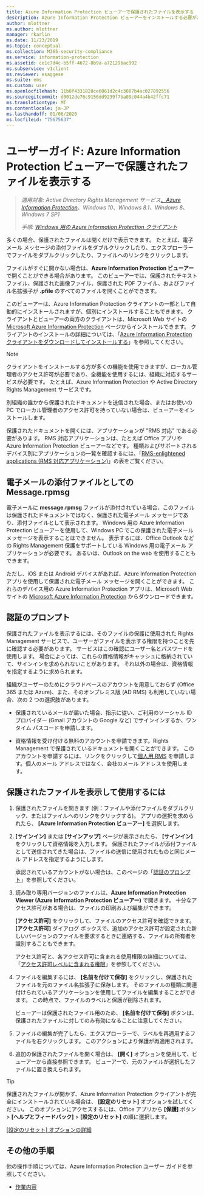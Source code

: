 ```yaml
---
title: Azure Information Protection ビューアーで保護されたファイルを表示する
description: Azure Information Protection ビューアーをインストールする必要がある保護されたファイルを表示して使用する方法について説明します。
author: mlottner
ms.author: mlottner
manager: rkarlin
ms.date: 11/23/2019
ms.topic: conceptual
ms.collection: M365-security-compliance
ms.service: information-protection
ms.assetid: ce1c7d4c-b5ff-4672-8b9a-a72129bac992
ms.subservice: v1client
ms.reviewer: esaggese
ms.suite: ems
ms.custom: user
ms.openlocfilehash: 11b8f4331828ce6061d2c4c3087b4ac027892556
ms.sourcegitcommit: d0012de76c9156dd9239f7ba09c044a4b42ffc71
ms.translationtype: MT
ms.contentlocale: ja-JP
ms.lasthandoff: 01/06/2020
ms.locfileid: "75675637"
---
```

# <a name="user-guide-view-protected-files-with-the-azure-information-protection-viewer"></a>ユーザーガイド: Azure Information Protection ビューアーで保護されたファイルを表示する

>*適用対象: Active Directory Rights Management サービス[、Azure Information Protection](https://azure.microsoft.com/pricing/details/information-protection)、Windows 10、Windows 8.1、Windows 8、Windows 7 SP1*
>
> *手順: [Windows 用の Azure Information Protection クライアント](../faqs.md#whats-the-difference-between-the-azure-information-protection-client-and-the-azure-information-protection-unified-labeling-client)*

多くの場合、保護されたファイルは開くだけで表示できます。 たとえば、電子メール メッセージの添付ファイルをダブルクリックしたり、エクスプローラーでファイルをダブルクリックしたり、ファイルへのリンクをクリックします。

ファイルがすぐに開かない場合は、**Azure Information Protection ビューアー**で開くことができる場合があります。 このビューアーでは、保護されたテキスト ファイル、保護された画像ファイル、保護された PDF ファイル、およびファイル名拡張子が **.pfile** のすべてのファイルを開くことができます。

このビューアーは、Azure Information Protection クライアントの一部として自動的にインストールされますが、個別にインストールすることもできます。 クライアントとビューアーの両方のクライアントは、Microsoft Web サイトの [Microsoft Azure Information Protection](https://go.microsoft.com/fwlink/?LinkId=303970) ページからインストールできます。 クライアントのインストールの詳細については、「[Azure Information Protection クライアントをダウンロードしてインストールする](install-client-app.md)」を参照してください。

> [!NOTE]
> クライアントをインストールする方が多くの機能を使用できますが、ローカル管理者のアクセス許可が必要であり、全機能を使用するには、組織に対応するサービスが必要です。 たとえば、Azure Information Protection や Active Directory Rights Management サービスです。
> 
> 別組織の誰かから保護されたドキュメントを送信された場合、またはお使いの PC でローカル管理者のアクセス許可を持っていない場合は、ビューアーをインストールします。

保護されたドキュメントを開くには、アプリケーションが "RMS 対応" である必要があります。 RMS 対応アプリケーションは、たとえば Office アプリや Azure Information Protection ビューアーなどです。 種類およびサポートされるデバイス別にアプリケーションの一覧を確認するには、「[RMS-enlightened applications (RMS 対応アプリケーション)](../requirements-applications.md#rms-enlightened-applications)」の表をご覧ください。  
## <a name="messagerpmsg-as-an-email-attachment"></a>電子メールの添付ファイルとしての Message.rpmsg

電子メールに **message.rpmsg** ファイルが添付されている場合、このファイルは保護されたドキュメントではなく、保護された電子メール メッセージであり、添付ファイルとして表示されます。 Windows 用の Azure Information Protection ビューアーを使用して、Windows PC でこの保護された電子メール メッセージを表示することはできません。 表示するには、Office Outlook などの Rights Management 保護をサポートしている Windows 用の電子メール アプリケーションが必要です。 あるいは、Outlook on the web を使用することもできます。

ただし、iOS または Android デバイスがあれば、Azure Information Protection アプリを使用して保護された電子メール メッセージを開くことができます。 これらのデバイス用の Azure Information Protection アプリは、Microsoft Web サイトの [Microsoft Azure Information Protection](https://go.microsoft.com/fwlink/?LinkId=303970) からダウンロードできます。

## <a name="prompts-for-authentication"></a>認証のプロンプト

保護されたファイルを表示するには、そのファイルの保護に使用された Rights Management サービスで、ユーザーがファイルを表示する権限を持つことを先に確認する必要があります。 サービスはこの確認にユーザー名とパスワードを使用します。 場合によっては、これらの資格情報がキャッシュに格納されていて、サインインを求められないことがあります。 それ以外の場合は、資格情報を指定するように求められます。

組織がユーザーのためにクラウドベースのアカウントを用意しておらず (Office 365 または Azure)、また、そのオンプレミス版 (AD RMS) も利用していない場合、次の 2 つの選択肢があります。

- 保護されているメールが届いた場合、指示に従い、ご利用のソーシャル ID プロバイダー (Gmail アカウントの Google など) でサインインするか、ワンタイム パスコードを申請します。

- 資格情報を受け付ける無料のアカウントを申請できます。Rights Management で保護されているドキュメントを開くことができます。 このアカウントを申請するには、リンクをクリックして[個人用 RMS](https://go.microsoft.com/fwlink/?LinkId=309469) を申請します。個人のメール アドレスではなく、会社のメール アドレスを使用します。 

## <a name="to-view-and-use-a-protected-document"></a>保護されたファイルを表示して使用するには

1. 保護されたファイルを開きます (例：ファイルや添付ファイルをダブルクリック、またはファイルへのリンクをクリックする)。 アプリの選択を求められたら、 **[Azure Information Protection ビューアー]** を選択します。 

2. **[サインイン]** または **[サインアップ]** ページが表示されたら、 **[サインイン]** をクリックして資格情報を入力します。 保護されたファイルが添付ファイルとして送信されてきた場合は、ファイルの送信に使用されたものと同じメール アドレスを指定するようにします。
    
    承認されているアカウントがない場合は、このページの「[認証のプロンプト](#prompts-for-authentication)」を参照してください。

3. 読み取り専用バージョンのファイルは、**Azure Information Protection Viewer (Azure Information Protection ビューアー)** で開きます。 十分なアクセス許可がある場合は、ファイルの印刷および編集ができます。 

    **[アクセス許可]** をクリックして、ファイルのアクセス許可を確認できます。 **[アクセス許可]** ダイアログ ボックスで、追加のアクセス許可が設定された新しいバージョンのファイルを要求するときに連絡する、ファイルの所有者を識別することもできます。
    
    アクセス許可と、各アクセス許可に含まれる使用権限の詳細については、「[アクセス許可レベルに含まれる権限](../configure-usage-rights.md#rights-included-in-permissions-levels)」を参照してください。

4. ファイルを編集するには、 **[名前を付けて保存]** をクリックし、保護されたファイルを元のファイル名拡張子に保存します。 そのファイルの種類に関連付けられているアプリケーションを使用してファイルを編集することができます。 この時点で、ファイルのラベルと保護が削除されます。
    
    ビューアーは保護されたファイル用のため、 **[名前を付けて保存]** ボタンは、保護されたファイルに対してのみ有効になることに注意してください。
    
5. ファイルの編集が完了したら、エクスプローラーで、ラベルを再適用するファイルを右クリックします。 このアクションにより保護が再適用されます。

6. 追加の保護されたファイルを開く場合は、 **[開く]** オプションを使用して、ビューアーから直接参照できます。 ビューアーで、元のファイルが選択したファイルに置き換えられます。 

> [!TIP]
> 保護されたファイルが開かず、Azure Information Protection クライアントが完全にインストールされている場合は、 **[設定のリセット]** オプションを試してください。 このオプションにアクセスするには、Office アプリから **[保護]** ボタン > **[ヘルプとフィードバック]**  >  **[設定のリセット]** の順に選択します。 
> 
> [[設定のリセット] オプションの詳細](client-admin-guide.md#more-information-about-the-reset-settings-option)

## <a name="other-instructions"></a>その他の手順
他の操作手順については、Azure Information Protection ユーザー ガイドを参照してください。

-   [作業内容](client-user-guide.md#what-do-you-want-to-do)

